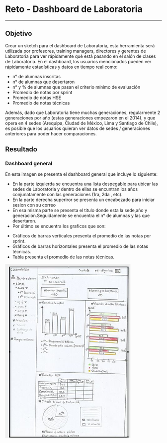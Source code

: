 # Reto - Dashboard de Laboratoria
***
## Objetivo
Crear un sketch para el dashboard de Laboratoria, esta herramienta será utilizada por profesores, training managers, directores y gerentes de Laboratoria para ver rápidamente qué está pasando en el salón de clases de Laboratoria.
En el dashboard, los usuarios mencionados pueden ver rápidamente estadísticas y datos en tiempo real como:

* n° de alumnas inscritas
* n° de alumnas que desertaron
* n° y % de alumnas que pasan el criterio mínimo de evaluación
* Promedio de notas por sprint
* Promedio de notas HSE
* Promedio de notas técnicas

Además, dado que Laboratoria tiene muchas generaciones, regularmente 2 generaciones por año (estas generaciones empezaron en el 2014), y que opera en 4 sedes (Arequipa, Ciudad de México, Lima y Santiago de Chile), es posible que los usuarios quieran ver datos de sedes / generaciones anteriores para poder hacer comparaciones.

## Resultado

### Dashboard general
En esta imagen se presenta el dashboard general que incluye lo siguiente:
* En la parte izquierda se encuentra una lista despegable para ubicar las sedes de Laboratoria y dentro de ellas se encuntran los años conjunatamente con las generaciones (1ra, 2da , etc).
* En la parte derecha superiror se presenta un encabezado para iniciar sesion con su correo
* En esa misma parte se presenta el titulo donde esta la sede,año y generación.Seguidamente se encuentra el n° de alumnas y las que desertaron.
* Por último se encuentra los graficos que son:
- Gráficos de barras verticales presenta el promedio de las notas por sprint.
- Gráficos de barras horizontales presenta el promedio de las notas técnicas.
- Tabla presenta el promedio de las notas técnicas.


![dashboard](assets/images/dashboard.jpg)
